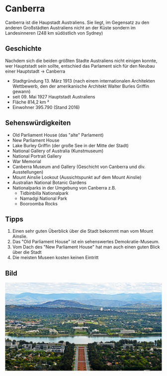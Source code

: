 
# Canberra

Canberra ist die Haupstadt Australiens. Sie liegt, im Gegensatz zu den anderen Großstädten Australiens nicht an der Küste sondern im Landesinneren \(248 km südöstlich von Sydney\) 

## Geschichte

Nachdem sich die beiden größten Stadte Australiens nicht einigen konnte, wer Hauptstadt sein sollte, entschied das Parlament sich für den Neubau einer Hauptstadt -> Canberra
* Stadtgründung 13. März 1913 \(nach einem internationalen Architekten Wettbewerb, den der amerikanische Architekt Walter Burles Griffin gewann\)
* seit 09. Mai 1927 Hauptstadt Australiens
* Fläche 814,2 km &sup2;
* Einwohner 395.790 \(Stand 2016\)

## Sehenswürdigkeiten

* Old Parliament House \(das "alte" Parlament\)
* New Parliament House
* Lake Burley Griffin \(der große See in der Mitte der Stadt\)
* National Gallery of Australia \(Kunstmuseum\)
* National Portrait Gallery
* War Memorial
* Canberra Museum and Gallery \(Geschicht von Canberra und div. Ausstellungen\)
* Mount Ainslie Lookout \(Aussichtspunkt auf dem Mount Ainslie\)
* Australian National Botanic Gardens
* Nationalparks in der Umgebung von Canberra z.B.
  * Tidbinbilla Nationalpark
  * Namadgi National Park
  * Booroomba Rocks

## Tipps

1. Einen sehr guten Überblick über die Stadt bekommt man vom Mount Ainslie.
2. Das "Old Parliament House" ist ein sehenswertes Demokratie-Museum.
3. Vom Dach des "New Parliament House" hat man auch einen guten Blick über die Stadt
4. Die meisten Museen kosten keinen Eintritt

## Bild

![Blick über Canberra vom Mount Ainslie](canberra_01.png)

